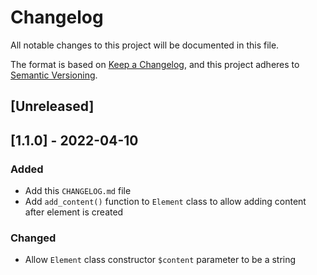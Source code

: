 # Changelog
All notable changes to this project will be documented in this file.

The format is based on [Keep a Changelog](https://keepachangelog.com/en/1.0.0/),
and this project adheres to [Semantic Versioning](https://semver.org/spec/v2.0.0.html).

## [Unreleased]

## [1.1.0] - 2022-04-10

### Added
- Add this `CHANGELOG.md` file
- Add `add_content()` function to `Element` class to allow adding content after element is created

### Changed
- Allow `Element` class constructor `$content` parameter to be a string
